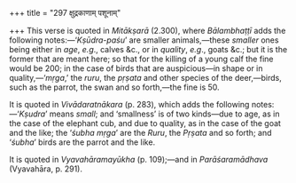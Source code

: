 +++
title = "297 क्षुद्रकाणाम् पशूनाम्"

+++
This verse is quoted in *Mitākṣarā* (2.300), where *Bālambhaṭṭī* adds
the following notes:—‘*Kṣūdra-paśu*’ are smaller animals,—these
*smaller* ones being either in *age*, *e.g*., calves &c., or in
*quality*, *e.g*., goats &c.; but it is the former that are meant here;
so that for the killing of a young calf the fine would be 200; in the
case of birds that are auspicious—in shape or in quality,—‘*mṛga*,’ the
*ruru*, the *pṛṣata* and other species of the deer,—birds, such as the
parrot, the swan and so forth,—the fine is 50.

It is quoted in *Vivādaratnākara* (p. 283), which adds the following
notes:—‘*Kṣudra*’ means *small*; and ‘smallness’ is of two kinds—due to
age, as in the case of the elephant cub, and due to quality, as in the
case of the goat and the like; the ‘*śubha mṛga*’ are the *Ruru*, the
*Pṛṣata* and so forth; and ‘*śubha*’ birds are the parrot and the like.

It is quoted in *Vyavahāramayūkha* (p. 109);—and in *Parāśaramādhava*
(Vyavahāra, p. 291).



